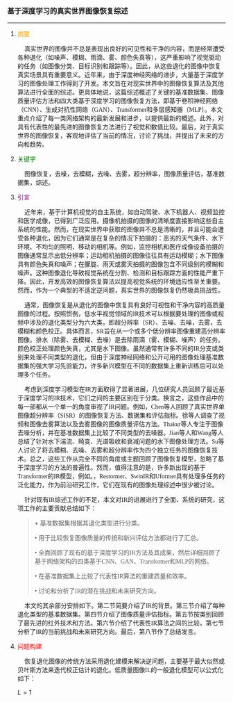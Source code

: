 ### 基于深度学习的真实世界图像恢复综述

---

1. <font color="orange" face="华文行楷">摘要</font>

    &nbsp;&nbsp;&nbsp;&nbsp;<font face="华文隶书">真实世界的图像并不总是表现出良好的可见性和干净的内容，而是经常遭受各种退化（如噪声、模糊、雨滴、雾、颜色失真等），这严重影响了视觉驱动的任务（如图像分类、目标识别和跟踪等）。因此，从这些退化的图像中恢复真实场景具有重要意义。近年来，由于深度神经网络的进步，大量基于深度学习的图像处理工作得到了开发。本文旨在对现实世界中的图像恢复算法及其他算法进行全面的综述。更具体地说，这篇综述概述了关键的基准数据集、图像质量评估方法和四大类基于深度学习的图像恢复方法，即基于卷积神经网络（CNN）、生成对抗性网络（GAN）、Transformer和多层感知器（MLP）。本文重点介绍了每一类网络架构的最新发展和进步，以提供最新的概述。此外，对具有代表性的最先进的图像恢复方法进行了视觉和数值比较。最后，对于真实世界的图像恢复，客观地评估了当前的情况，讨论了挑战，并提出了未来的方向和趋势。</font>

2. <font color="green" face="华文行楷">关键字</font>

    &nbsp;&nbsp;&nbsp;&nbsp;<font face="华文隶书">图像恢复，去噪，去模糊，去噪、去雾，超分辨率，图像质量评估，基准数据集，综述。</font>

3. <font color="purple" face="华文行楷">引言</font>

    &nbsp;&nbsp;&nbsp;&nbsp;<font face="华文隶书">近年来，基于计算机视觉的自主系统，如自动驾驶、水下机器人、视频监控和医学成像，已得到广泛应用。摄像机拍摄的图像的清晰度直接影响这些自主系统的性能。然而，在现实世界中获取的图像并不总是清晰的，并且可能会遭受各种退化，因为它们通常是在复杂的情况下拍摄的：恶劣的天气条件、水下环境、不均匀的照明、移动的相机等。例如，监控相机和医疗成像设备拍摄的图像通常显示出低分辨率；运动相机拍摄的图像往往具有运动模糊；水下图像具有颜色失真和噪声；在朦胧、雨天或雾天拍摄的图像包含不同级别的模糊和噪声。这种图像退化导致视觉系统在分割、检测和目标跟踪方面的性能严重下降。因此，开发高效的图像恢复算法以提高视觉系统的环境适应性至关重要。然而，作为一个典型的不适定逆问题，真实世界的图像恢复仍然极具挑战性。</font>

    &nbsp;&nbsp;&nbsp;&nbsp;<font face="华文隶书">通常，图像恢复是从退化的图像中恢复具有良好可视性和干净内容的高质量图像的过程。按照惯例，低水平视觉领域的IR技术可以根据要处理的图像或视频中涉及的退化类型分为六大类，即超分辨率（SR）、去噪、去噪，去雾，去模糊和颜色校正。具体而言，SR旨在从一个或多个低分辨率图像重建高分辨率图像。排水（除雾、去模糊、去噪）是去除雨滴（雾、模糊、噪声）的任务。颜色校正处理颜色失真，尤其是水下图像。虽然通常有许多不同的IR分支或类别来处理不同类型的退化，但由于深度神经网络和公开可用的图像处理基准数据集的强大学习先验能力，许多新兴模型在不同的数据集上重新训练后可以处理多个任务。</font>

    &nbsp;&nbsp;&nbsp;&nbsp;<font face="华文隶书">考虑到深度学习模型在IR方面取得了显著进展，几位研究人员回顾了最近基于深度学习的IR技术，它们之间的主要区别在于分类。换言之，这些作品中的每一部都从一个单一的角度审视了IR问题。例如，Chen等人回顾了真实世界单图像超分辨率（SISR）的图像恢复方法、数据集和评估指标。徐等人调查了视频和图像去雾算法以及去雾图像的图像质量评估方法。Thakur等人专注于图像去噪分析，并在基准数据集上比较了不同类型的去噪器。Jian等人和Wang等人总结了针对水下湍流、畸变、光谱吸收和衰减问题的水下图像处理方法。Su等人讨论了将去模糊、去噪、去雾和超分辨率作为四个独立任务的图像恢复技术。总之，这些工作从完全不同的角度或主题回顾了图像恢复模型，忽略了基于深度学习的方法的普遍性。然而，值得注意的是，许多新出现的基于Transformer的IR模型，例如。，Restormer、SwinIR和Uformer具有处理多任务的泛化能力，作为前沿研究工作，它们在现有的图像处理综述中很少被讨论。</font>

    &nbsp;&nbsp;&nbsp;&nbsp;<font face="华文隶书">针对现有IR综述工作的不足，本文对IR的进展进行了全面、系统的研究，这项工作的主要贡献总结如下：</font>
   
   > • <font face="华文隶书">基准数据集根据其退化类型进行分类。
   > 
   > • 用于比较恢复图像质量的传统和新兴评估方法都进行了汇总。
   > 
   > • 全面回顾了现有的基于深度学习的IR方法及其成果，然后详细回顾了基于网络架构的四类基于CNN、GAN、Transformer和MLP的网络。
   > 
   > • 在基准数据集上比较了代表性IR算法的重建质量和效率。
   > 
   > • 讨论和分析了IR的潜在挑战和未来研究方向。</font>

    &nbsp;&nbsp;&nbsp;&nbsp;<font face="华文隶书">本文的其余部分安排如下。第二节简要介绍了IR的背景。第三节介绍了每种退化类型的基准数据集。第四节介绍了图像质量评估指标。第五节按类别回顾了最先进的红外技术和方法。第六节介绍了代表性IR算法之间的比较。第七节分析了IR的当前挑战和未来研究方向。最后，第八节作了总结发言。</font>

4. <font color="red" face="华文行楷">问题构建</font>

    &nbsp;&nbsp;&nbsp;&nbsp;<font face="华文隶书">恢复退化图像的传统方法采用退化建模来解决逆问题，主要基于最大似然或贝叶斯方法来迭代校正估计的退化。低质量图像IL的一般退化模型可以公式化如下：</font>

    $L = 1$





